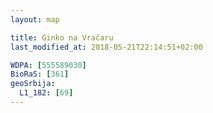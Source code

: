 ```yaml
---
layout: map

title: Ginko na Vračaru
last_modified_at: 2018-05-21T22:14:51+02:00

WDPA: [555589030]
BioRaS: [361]
geoSrbija:
  L1_182: [69]
---
```

